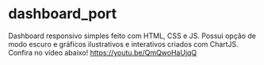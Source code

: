 # dashboard_port
Dashboard responsivo simples feito com HTML, CSS e JS. Possui opção de modo escuro e gráficos ilustrativos e interativos criados com ChartJS.
Confira no vídeo abaixo!
https://youtu.be/QmQwoHaUjqQ
